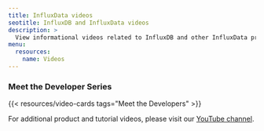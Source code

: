 ```yaml
---
title: InfluxData videos
seotitle: InfluxDB and InfluxData videos
description: >
  View informational videos related to InfluxDB and other InfluxData products.
menu:
  resources:
    name: Videos
---
```


### Meet the Developer Series
{{< resources/video-cards tags="Meet the Developers" >}}

For additional product and tutorial videos, please visit our [YouTube channel](https://www.youtube.com/channel/UCnrgOD6G0y0_rcubQuICpTQ).
